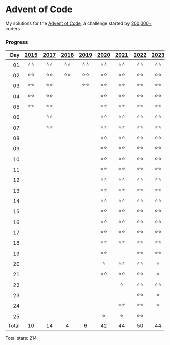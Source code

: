 # Advent of Code

My solutions for the [Advent of Code](https://adventofcode.com), a challenge started by [200,000+](https://adventofcode.com/2023/stats) coders

### Progress
| Day |[2015](https://adventofcode.com/2015)|[2017](https://adventofcode.com/2017)|[2018](https://adventofcode.com/2018)|[2019](https://adventofcode.com/2019)|[2020](https://adventofcode.com/2020)|[2021](https://adventofcode.com/2021)|[2022](https://adventofcode.com/2022)|[2023](https://adventofcode.com/2023)|
| --: | :--------: | :--------: | :--------: | :--------: | :--------: | :--------: | :--------: | :--------: |
| 01  |:star::star:|:star::star:|:star::star:|:star::star:|:star::star:|:star::star:|:star::star:|:star::star:
| 02  |:star::star:|:star::star:|:star::star:|:star::star:|:star::star:|:star::star:|:star::star:|:star::star:
| 03  |:star::star:|:star::star:||:star::star:|:star::star:|:star::star:|:star::star:|:star::star:
| 04  |:star::star:|:star::star:|||:star::star:|:star::star:|:star::star:|:star::star:
| 05  |:star::star:|:star::star:|||:star::star:|:star::star:|:star::star:|:star::star:
| 06  ||:star::star:|||:star::star:|:star::star:|:star::star:|:star::star:
| 07  ||:star::star:|||:star::star:|:star::star:|:star::star:|:star::star:
| 08  |||||:star::star:|:star::star:|:star::star:|:star::star:
| 09  |||||:star::star:|:star::star:|:star::star:|:star::star:
| 10  |||||:star::star:|:star::star:|:star::star:|:star::star:
| 11  |||||:star::star:|:star::star:|:star::star:|:star::star:
| 12  |||||:star::star:|:star::star:|:star::star:|:star::star:
| 13  |||||:star::star:|:star::star:|:star::star:|:star::star:
| 14  |||||:star::star:|:star::star:|:star::star:|:star::star:
| 15  |||||:star::star:|:star::star:|:star::star:|:star::star:
| 16  |||||:star::star:|:star::star:|:star::star:|:star::star:
| 17  |||||:star::star:|:star::star:|:star::star:|:star::star:
| 18  |||||:star::star:|:star::star:|:star::star:|:star::star:
| 19  |||||:star::star:||:star::star:|:star::star:
| 20  |||||:star:|:star::star:|:star::star:|:star:
| 21  |||||:star::star:|:star::star:|:star::star:|:star:
| 22  ||||||:star:|:star::star:|:star::star:
| 23  |||||||:star::star:|:star:
| 24  ||||||:star::star:|:star::star:|:star:
| 25  |||||:star:|:star:|:star::star:|
| Total | 10 | 14 | 4 | 6 | 42 | 44 | 50 | 44

Total stars: 214
